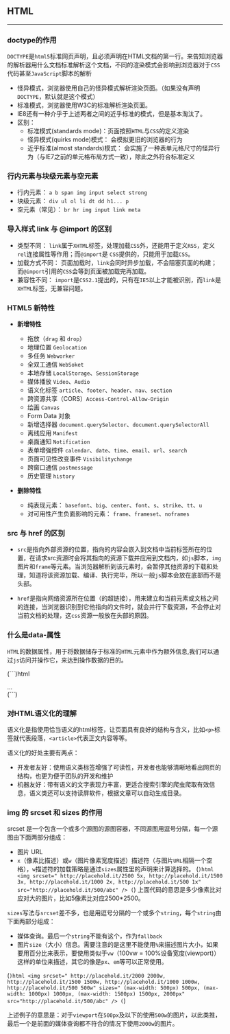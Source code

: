 ## HTML

---
### doctype的作用

`DOCTYPE`是`html5`标准网页声明，且必须声明在HTML文档的第一行。来告知浏览器的解析器用什么文档标准解析这个文档，不同的渲染模式会影响到浏览器对于`CSS`代码甚至`JavaScript`脚本的解析

* 怪异模式，浏览器使用自己的怪异模式解析渲染页面。（如果没有声明`DOCTYPE`，默认就是这个模式）
* 标准模式，浏览器使用W3C的标准解析渲染页面。
* IE8还有一种介乎于上述两者之间的近乎标准的模式，但是基本淘汰了。
* 区别：
  * 标准模式(standards mode)：页面按照`HTML`与`CSS`的定义渲染
  * 怪异模式(quirks mode)模式： 会模拟更旧的浏览器的行为
  * 近乎标准(almost standards)模式： 会实施了一种表单元格尺寸的怪异行为（与IE7之前的单元格布局方式一致），除此之外符合标准定义

### 行内元素与块级元素与空元素

* 行内元素： `a b span img input select strong`
* 块级元素： `div ul ol li dt dd h1... p`
* 空元素（常见）： `br hr img input link meta`

### 导入样式 link 与 @import 的区别

* 类型不同： `link`属于`XHTML`标签，处理加载`CSS`外，还能用于定义`RSS`，定义`rel`连接属性等作用；而`@import`是 `CSS`提供的，只能用于加载`CSS`。
* 加载方式不同： 页面加载时，`link`会同时异步加载，不会阻塞页面的构建；而`@import`引用的`CSS`会等到页面被加载完再加载。
* 兼容性不同： `import`是`CSS2.1`提出的，只有在`IE5`以上才能被识别，而`link`是`XHTML`标签，无兼容问题。

### HTML5 新特性

* **新增特性**
  * 拖放（`drag` 和 `drop`）
  * 地理位置 `Geolocation`
  * 多任务 `Webworker`
  * 全双工通信 `WebSoket`
  * 本地存储 `LocalStorage`、`SessionStorage`
  * 媒体播放 `Video`、`Audio`
  * 语义化标签 `article`、`footer`、`header`、`nav`、`section`
  * 跨资源共享（CORS）`Access-Control-Allow-Origin`
  * 绘画 `Canvas`
  * Form Data 对象
  * 新增选择器 `document.querySelector`、`document.querySelectorAll`
  * 离线应用 `Manifest`
  * 桌面通知 `Notification`
  * 表单增强控件 `calendar`、`date`、`time`、`email`、`url`、`search`
  * 页面可见性改变事件 `Visibilitychange`
  * 跨窗口通信 `postmessage`
  * 历史管理 `history`

* **删除特性**
  * 纯表现元素： `basefont`、`big`、`center`、`font`、`s`、`strike`、`tt`、`u`
  * 对可用性产生负面影响的元素： `frame`、`frameset`、`noframes`

### src 与 href 的区别

* `src`是指向外部资源的位置，指向的内容会嵌入到文档中当前标签所在的位置，在请求src资源时会将其指向的资源下载并应用到文档内，如`js`脚本，`img`图片和`frame`等元素。当浏览器解析到该元素时，会暂停其他资源的下载和处理，知道将该资源加载、编译、执行完毕，所以一般`js`脚本会放在底部而不是头部。

* `href`是指向网络资源所在位置（的超链接），用来建立和当前元素或文档之间的连接，当浏览器识别到它他指向的文件时，就会并行下载资源，不会停止对当前文档的处理，这`css`资源一般放在头部的原因。

### 什么是data-属性

`HTML`的数据属性，用于将数据储存于标准的`HTML`元素中作为额外信息,我们可以通过`js`访问并操作它，来达到操作数据的目的。

(```)html
<article
  id="electriccars"
  data-columns="3"
  data-index-number="12314"
  data-parent="cars">
...
</article>
(```)

### 对HTML语义化的理解

语义化是指使用恰当语义的html标签，让页面具有良好的结构与含义，比如`<p>`标签就代表段落，`<article>`代表正文内容等等。

语义化的好处主要有两点：

* 开发者友好：使用语义类标签增强了可读性，开发者也能够清晰地看出网页的结构，也更为便于团队的开发和维护
* 机器友好：带有语义的文字表现力丰富，更适合搜索引擎的爬虫爬取有效信息，语义类还可以支持读屏软件，根据文章可以自动生成目录。

### img 的 srcset 和 sizes 的作用

srcset 是一个包含一个或多个源图的源图容器，不同源图用逗号分隔，每一个源图由下面两部分组成：

* 图片 URL
* `x`（像素比描述）或`w`（图片像素宽度描述）描述符（与图片`URL`相隔一个空格），`w`描述符的加载策略是通过`sizes`属性里的声明来计算选择的。
(```)html
<img
    srcset="
        http://placehold.it/2500 5x,
        http://placehold.it/1500 3x,
        http://placehold.it/1000 2x,
        http://placehold.it/500 1x"
    src="http://placehold.it/500/abc"
/>
(```)
上面代码的意思是多少像素比对应对大的图片，比如5像素比对应2500*2500。

`sizes`写法与`srcset`差不多，也是用逗号分隔的一个或多个`string`，每个`string`由下面两部分组成：

* 媒体查询。最后一个`string`不能有这个，作为`fallback`
* 图片`size`（大小）信息。需要注意的是这里不能使用`%`来描述图片大小，如果要用百分比来表示，要使用类似于`vw`（100vw = 100%设备宽度(viewport)）这样的单位来描述，其它的像是`px`、`em`等可以正常使用。

(```)html
<img
    srcset="
        http://placehold.it/2000 2000w,
        http://placehold.it/1500 1500w,
        http://placehold.it/1000 1000w,
        http://placehold.it/500 500w"
    sizes="
        (max-width: 500px) 500px,
        (max-width: 1000px) 1000px,
        (max-width: 1500px) 1500px,
        2000px"
    src="http://placehold.it/500/abc"
/>
(```)

上述例子的意思是：对于`viewport`在`500px`及以下的使用`500w`的图片，以此类推，最后一个是前面的媒体查询都不符合的情况下使用`2000w`的图片。
